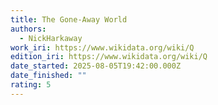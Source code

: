 ```yaml
---
title: The Gone-Away World
authors:
  - NickHarkaway
work_iri: https://www.wikidata.org/wiki/Q
edition_iri: https://www.wikidata.org/wiki/Q
date_started: 2025-08-05T19:42:00.000Z
date_finished: ""
rating: 5
---
```


